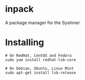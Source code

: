 # inpack
A package manager for the SysInner


# Installing

``` shell
# On RedHat, CentOS and Fedora
sudo yum install redhat-lsb-core

# On Debian, Ubuntu, Linux Mint
sudo apt-get install lsb-release
```

